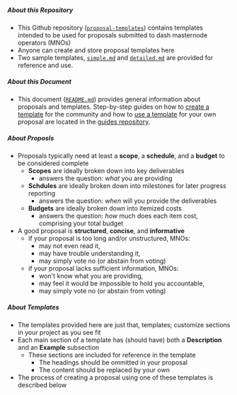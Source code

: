 ##### About this Repository 
* This Github repository ([`proposal-templates`](https://github.com/dashcommunity/proposal-templates)) contains templates intended to be used for proposals submitted to dash masternode operators (MNOs)
* Anyone can create and store proposal templates here 
* Two sample templates, [`simple.md`](https://github.com/dashcommunity/proposal-templates/blob/master/simple.md) and [`detailed.md`](https://github.com/dashcommunity/proposal-templates/blob/master/detailed.md) are provided for reference and use. 

##### About this Document
* This document ([`README.md`](https://github.com/dashcommunity/proposal-templates/blob/master/README.md)) provides general information about proposals and templates.  Step-by-step guides on how to [create a template](https://github.com/dashcommunity/guides/blob/master/create_proposal_template.md) for the community and how to [use a template](https://github.com/dashcommunity/guides/blob/master/create_proposal_from_template.md) for your own proposal are located in the [guides repository](https://github.com/dashcommunity/guides).


##### About Proposls
* Proposals typically need at least a **scope**, a **schedule**, and a **budget** to be considered complete
  * **Scopes** are ideally broken down into key deliverables 
    * answers the question: *what* you are providing
  * **Schdules** are ideally broken down into milestones for later progress reporting
    * answers the question: *when* will you provide the deliverables
  * **Budgets** are ideally broken down into itemized costs 
    * answers the question: *how* much does each item cost, comprising your total budget
* A good proposal is **structured**, **concise**, and **informative**
  * if your proposal is too long and/or unstructured, MNOs: 
    * may not even read it,
    * may have trouble understanding it,
    * may simply vote no (or abstain from voting)
  * if your proposal lacks sufficient information, MNOs:
    * won't know what you are providing, 
    * may feel it would be impossible to hold you accountable,
    * may simply vote no (or abstain from voting)

##### About Templates
* The templates provided here are just that, templates; customize sections in your project as you see fit
* Each main section of a template has (should have) both a **Description** and an **Example** subsection 
  * These sections are included for reference in the template
    * The headings should be ommitted in your proposal
    * The content should be replaced by your own
* The process of creating a proposal using one of these templates is described below
